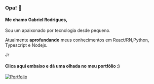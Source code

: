 ### Opa! 👋
#### Me chamo Gabriel Rodrigues, 
Sou um apaixonado por tecnologia desde pequeno.

Atualmente **aprofundando** meus conhecimentos em React/RN,Python, Typescript e Nodejs.

Jr

#### Clica aqui embaixo e dá uma olhada no meu portfólio :)

[![Portfolio](https://img.shields.io/badge/dev.to-0A0A0A?style=for-the-badge&logo=devdotto&logoColor=white)](https://rdsgabriel.netlify.app)
